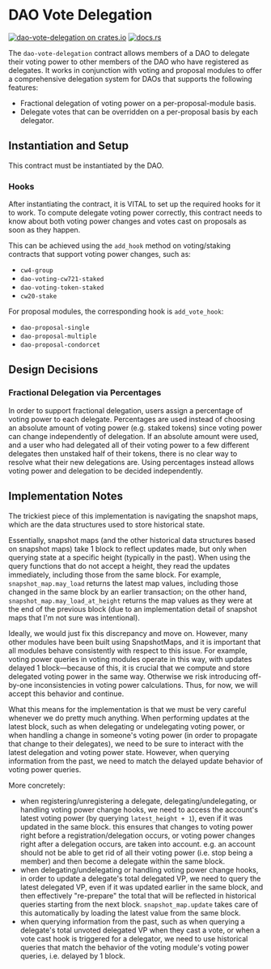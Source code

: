 # DAO Vote Delegation

[![dao-vote-delegation on
crates.io](https://img.shields.io/crates/v/dao-vote-delegation.svg?logo=rust)](https://crates.io/crates/dao-vote-delegation)
[![docs.rs](https://img.shields.io/docsrs/dao-vote-delegation?logo=docsdotrs)](https://docs.rs/dao-vote-delegation/latest/dao_vote_delegation/)

The `dao-vote-delegation` contract allows members of a DAO to delegate their
voting power to other members of the DAO who have registered as delegates. It
works in conjunction with voting and proposal modules to offer a comprehensive
delegation system for DAOs that supports the following features:

- Fractional delegation of voting power on a per-proposal-module basis.
- Delegate votes that can be overridden on a per-proposal basis by each
  delegator.

## Instantiation and Setup

This contract must be instantiated by the DAO.

### Hooks

After instantiating the contract, it is VITAL to set up the required hooks for
it to work. To compute delegate voting power correctly, this contract needs to
know about both voting power changes and votes cast on proposals as soon as they
happen.

This can be achieved using the `add_hook` method on voting/staking contracts
that support voting power changes, such as:

- `cw4-group`
- `dao-voting-cw721-staked`
- `dao-voting-token-staked`
- `cw20-stake`

For proposal modules, the corresponding hook is `add_vote_hook`:

- `dao-proposal-single`
- `dao-proposal-multiple`
- `dao-proposal-condorcet`

## Design Decisions

### Fractional Delegation via Percentages

In order to support fractional delegation, users assign a percentage of voting
power to each delegate. Percentages are used instead of choosing an absolute
amount of voting power (e.g. staked tokens) since voting power can change
independently of delegation. If an absolute amount were used, and a user who had
delegated all of their voting power to a few different delegates then unstaked
half of their tokens, there is no clear way to resolve what their new
delegations are. Using percentages instead allows voting power and delegation to
be decided independently.

## Implementation Notes

The trickiest piece of this implementation is navigating the snapshot maps,
which are the data structures used to store historical state.

Essentially, snapshot maps (and the other historical data structures based on
snapshot maps) take 1 block to reflect updates made, but only when querying
state at a specific height (typically in the past). When using the query
functions that do not accept a height, they read the updates immediately,
including those from the same block. For example, `snapshot_map.may_load`
returns the latest map values, including those changed in the same block by an
earlier transaction; on the other hand, `snapshot_map.may_load_at_height`
returns the map values as they were at the end of the previous block (due to an
implementation detail of snapshot maps that I'm not sure was intentional).

Ideally, we would just fix this discrepancy and move on. However, many other
modules have been built using SnapshotMaps, and it is important that all modules
behave consistently with respect to this issue. For example, voting power
queries in voting modules operate in this way, with updates delayed 1
block—because of this, it is crucial that we compute and store delegated voting
power in the same way. Otherwise we risk introducing off-by-one inconsistencies
in voting power calculations. Thus, for now, we will accept this behavior and
continue.

What this means for the implementation is that we must be very careful whenever
we do pretty much anything. When performing updates at the latest block, such as
when delegating or undelegating voting power, or when handling a change in
someone's voting power (in order to propagate that change to their delegates),
we need to be sure to interact with the latest delegation and voting power
state. However, when querying information from the past, we need to match the
delayed update behavior of voting power queries.

More concretely:
- when registering/unregistering a delegate, delegating/undelegating, or
  handling voting power change hooks, we need to access the account's latest
  voting power (by querying `latest_height + 1`), even if it was updated in the
  same block. this ensures that changes to voting power right before a
  registration/delegation occurs, or voting power changes right after a
  delegation occurs, are taken into account. e.g. an account should not be able
  to get rid of all their voting power (i.e. stop being a member) and then
  become a delegate within the same block.
- when delegating/undelegating or handling voting power change hooks, in order
  to update a delegate's total delegated VP, we need to query the latest
  delegated VP, even if it was updated earlier in the same block, and then
  effectively "re-prepare" the total that will be reflected in historical
  queries starting from the next block. `snapshot_map.update` takes care of this
  automatically by loading the latest value from the same block.
- when querying information from the past, such as when querying a delegate's
  total unvoted delegated VP when they cast a vote, or when a vote cast hook is
  triggered for a delegator, we need to use historical queries that match the
  behavior of the voting module's voting power queries, i.e. delayed by 1 block.
